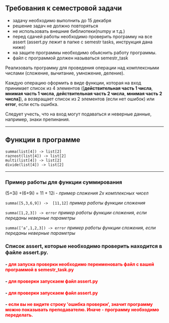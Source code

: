 ## Требования к семестровой задачи
- задачу необходимо выполнить до 15 декабря
- решение задач не должно повторяться
- не использовать внешние библиотеки(numpy и т.д.)
- перед сдачей работы необходимо проверить программу на все assert (assert.py лежит в папке с semestr tasks, инструкция дана ниже)
- на защите программы необходимо обьяснить работу программы.
- файл с программой должен называться semestr_task

Реализовать программу для проведения операции над комплексными числами (сложение, вычитание, умножение, деление). 

Каждую операцию оформить в виде функции, которая на вход принимает список из 4 элементов ([**действительная часть 1 числа**, **мнимая часть 1 числа**, **действительная часть 2 числа**, **мнимая часть 2 числа]**), а возвращает список из 2 элементов (если нет ошибок) или **error**, если есть ошибка. 

Следует учесть, что на вход могут подаваться и неверные данные, например, знаки препинания. 

---
## Функции в программе
```
summa(list[4]) -> list[2] 
raznost(list[4]) -> list[2] 
multi(list[4]) -> list[2]
divide(list[4]) -> list[2]
``` 
---
### Пример работы для функции суммирования

(5+3i) +(6+9i) = 11 + 12i  - _пример сложения 2х комплексных чисел_

```summa([5,3,6,9]) ->  [11,12]``` _пример работы функции сложения_ 

```summa([1,2,3]) -> error``` _пример работы функции сложения, если переданы неверные параметры_ 

```summa([‘a’,1,2,3]) -> error``` _пример работы функции сложения, если переданы неверные параметры_ 



### Список assert, которые необходимо проверить находится в файле assert.py.
#### - <span style="color:red">**для запуска проверки необходимо переименовать файл с вашей программой в semestr_task.py**</span>
#### - <span style="color:red">**для проверки запускаем файл assert.py**</span>
#### - <span style="color:red">**для проверки запускаем файл assert.py**</span>
#### - <span style="color:red">**если вы не видите строку 'ошибка проверки', значит программу можно показывать преподавателю. Иначе - программу необходимо переделать.**</span>